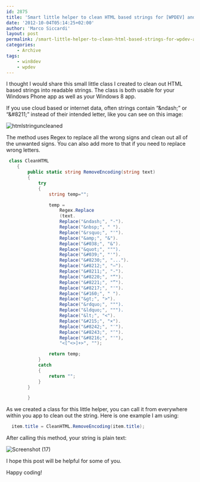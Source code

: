 ```yaml
---
id: 2875
title: 'Smart little helper to clean HTML based strings for [WPDEV] and [WIN8DEV]'
date: '2012-10-04T05:14:25+02:00'
author: 'Marco Siccardi'
layout: post
permalink: /smart-little-helper-to-clean-html-based-strings-for-wpdev-and-win8dev/
categories:
    - Archive
tags:
    - win8dev
    - wpdev
---
```


I thought I would share this small little class I created to clean out HTML based strings into readable strings. The class is both usable for your Windows Phone app as well as your Windows 8 app.

If you use cloud based or internet data, often strings contain “&amp;ndash;” or “&amp;#8211;” instead of their intended letter, like you can see on this image:

![htmlstringuncleaned](/assets/img/2012/10/Screenshot-16_thumb1.png "htmlstringuncleaned")

The method uses Regex to replace all the wrong signs and clean out all of the unwanted signs. You can also add more to that if you need to replace wrong letters.

``` csharp
 class CleanHTML
    {      
        public static string RemoveEncoding(string text)
        {
            try
            {
                string temp="";

                temp = 
                    Regex.Replace
                    (text.
                    Replace("&ndash;", "-").
                    Replace("&nbsp;", " ").
                    Replace("&rsquo;", "'").
                    Replace("&amp;", "&").
                    Replace("&#038;", "&").
                    Replace("&quot;", """).
                    Replace("&#039;", "'").
                    Replace("&#8230;", "...").
                    Replace("&#8212;", "—").
                    Replace("&#8211;", "-").
                    Replace("&#8220;", "“").
                    Replace("&#8221;", "”").
                    Replace("&#8217;", "'").
                    Replace("&#160;", " ").
                    Replace("&gt;", ">").
                    Replace("&rdquo;", """).
                    Replace("&ldquo;", """).
                    Replace("&lt;", "<").
                    Replace("&#215;", "×").
                    Replace("&#8242;", "′").
                    Replace("&#8243;", "″").
                    Replace("&#8216;", "'"),
                    "<[^<>]+>", "");

                return temp;
            }
            catch
            {
                return "";
            }
        }

        }
```
 

As we created a class for this little helper, you can call it from everywhere within you app to clean out the string. Here is one example I am using:

``` csharp
  item.title = CleanHTML.RemoveEncoding(item.title);
```
 

After calling this method, your string is plain text:

![Screenshot (17)](/assets/img/2012/10/Screenshot-17_thumb1.png "Screenshot (17)")

I hope this post will be helpful for some of you.

Happy coding!